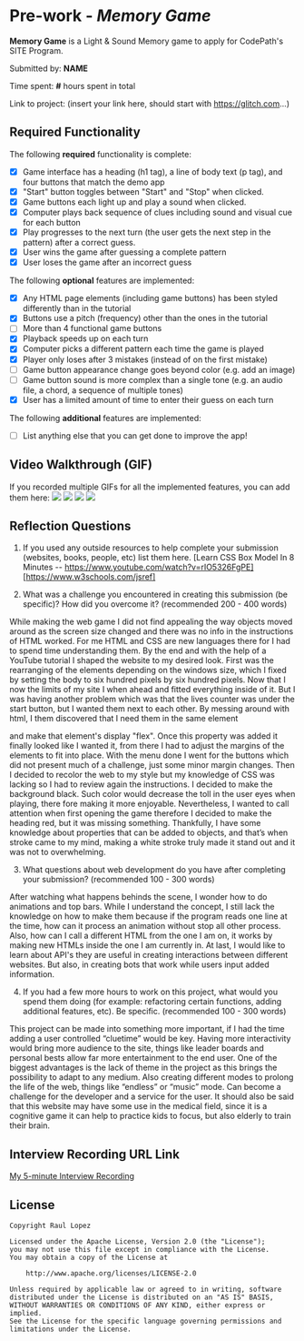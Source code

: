 # Pre-work - *Memory Game*

**Memory Game** is a Light & Sound Memory game to apply for CodePath's SITE Program. 

Submitted by: **NAME**

Time spent: **#** hours spent in total

Link to project: (insert your link here, should start with https://glitch.com...)

## Required Functionality

The following **required** functionality is complete:

* [X] Game interface has a heading (h1 tag), a line of body text (p tag), and four buttons that match the demo app
* [X] "Start" button toggles between "Start" and "Stop" when clicked. 
* [X] Game buttons each light up and play a sound when clicked. 
* [X] Computer plays back sequence of clues including sound and visual cue for each button
* [X] Play progresses to the next turn (the user gets the next step in the pattern) after a correct guess. 
* [X] User wins the game after guessing a complete pattern
* [X] User loses the game after an incorrect guess

The following **optional** features are implemented:

* [X] Any HTML page elements (including game buttons) has been styled differently than in the tutorial
* [X] Buttons use a pitch (frequency) other than the ones in the tutorial
* [ ] More than 4 functional game buttons
* [X] Playback speeds up on each turn
* [X] Computer picks a different pattern each time the game is played
* [X] Player only loses after 3 mistakes (instead of on the first mistake)
* [ ] Game button appearance change goes beyond color (e.g. add an image)
* [ ] Game button sound is more complex than a single tone (e.g. an audio file, a chord, a sequence of multiple tones)
* [X] User has a limited amount of time to enter their guess on each turn

The following **additional** features are implemented:

- [ ] List anything else that you can get done to improve the app!

## Video Walkthrough (GIF)

If you recorded multiple GIFs for all the implemented features, you can add them here:
![](http://g.recordit.co/o6w0h5vfdz.gif)
![](gif2-link-here)
![](gif3-link-here)
![](gif4-link-here)

## Reflection Questions
1. If you used any outside resources to help complete your submission (websites, books, people, etc) list them here. 
[Learn CSS Box Model In 8 Minutes -- https://www.youtube.com/watch?v=rIO5326FgPE]
[https://www.w3schools.com/jsref]

2. What was a challenge you encountered in creating this submission (be specific)? How did you overcome it? (recommended 200 - 400 words) 

While making the web game I did not find appealing the way objects moved around as the screen size changed and there was no info in the instructions of HTML worked. 
For me HTML and CSS are new languages there for I had to spend time understanding them. By the end and with the help of a YouTube tutorial I shaped the website to 
my desired look. First was the rearranging of the elements depending on the windows size, which I fixed by setting the body to six hundred pixels by six hundred pixels. 
Now that I now the limits of my site I when ahead and fitted everything inside of it. But I was having another problem which was that the lives counter was under the 
start button, but I wanted them next to each other. By messing around with html, I them discovered that I need them in the same element<div> and make that element's display "flex".
Once this property was added it finally looked like I wanted it, from there I had to adjust the margins of the elements to fit into place. With the menu done 
I went for the buttons which did not present much of a challenge, just some minor margin changes. Then I decided to recolor the web to my style but 
my knowledge of CSS was lacking so I had to review again the instructions. I decided to make the background black. Such color would decrease the 
toll in the user eyes when playing, there fore making it more enjoyable. Nevertheless, I wanted to call attention when first opening the game therefore
 I decided to make the heading red, but it was missing something. Thankfully, I have some knowledge about properties that can be added to objects,
and that’s when stroke came to my mind, making a white stroke truly made it stand out and it was not to overwhelming.


3. What questions about web development do you have after completing your submission? (recommended 100 - 300 words) 

After watching what happens behinds the scene, I wonder how to do animations and top bars. While I understand the concept, I still lack the knowledge on how to make them
 because if the program reads one line at the time, how can it process an animation without stop all other process. Also, how can I call a different HTML from the one I am on, 
it works by making new HTMLs inside the one I am currently in. At last, I would like to learn about API's they are useful in creating interactions between different websites.
 But also, in creating bots that work while users input added information.

4. If you had a few more hours to work on this project, what would you spend them doing (for example: refactoring certain functions, adding additional features, etc). Be specific. (recommended 100 - 300 words) 

This project can be made into something more important, if I had the time adding a user controlled “cluetime” would be key. Having more interactivity would bring more 
audience to the site, things like leader boards and personal bests allow far more entertainment to the end user. One of the biggest advantages is the lack of theme in the
project as this brings the possibility to adapt to any medium. Also creating different modes to prolong the life of the web, things like “endless” or “music” mode. Can become
 a challenge for the developer and a service for the user. It should also be said that this website may have some use in the medical field, since it is a cognitive game 
it can help to practice kids to focus, but also elderly to train their brain.




## Interview Recording URL Link

[My 5-minute Interview Recording](your-link-here)


## License

    Copyright Raul Lopez

    Licensed under the Apache License, Version 2.0 (the "License");
    you may not use this file except in compliance with the License.
    You may obtain a copy of the License at

        http://www.apache.org/licenses/LICENSE-2.0

    Unless required by applicable law or agreed to in writing, software
    distributed under the License is distributed on an "AS IS" BASIS,
    WITHOUT WARRANTIES OR CONDITIONS OF ANY KIND, either express or implied.
    See the License for the specific language governing permissions and
    limitations under the License.